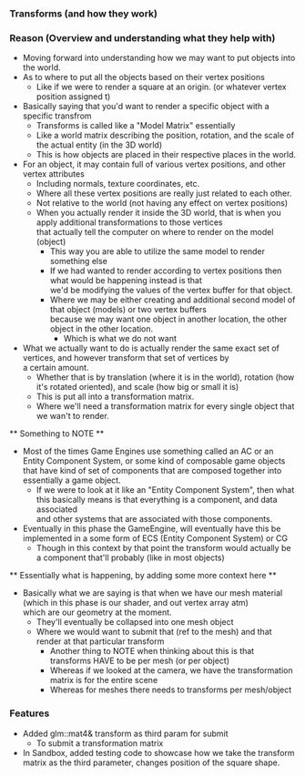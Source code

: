 ### Transforms (and how they work)

### Reason (Overview and understanding what they help with)
- Moving forward into understanding how we may want to put objects into the world.
- As to where to put all the objects based on their vertex positions
    - Like if we were to render a square at an origin. (or whatever vertex position assigned t)
- Basically saying that you'd want to render a specific object with a specific transfrom
    - Transforms is called like a "Model Matrix" essentially
    - Like a world matrix describing the position, rotation, and the scale of the actual entity (in the 3D world)
    - This is how objects are placed in their respective places in the world.
- For an object, it may contain full of various vertex positions, and other vertex attributes
    - Including normals, texture coordinates, etc.
    - Where all these vertex positions are really just related to each other.
    - Not relative to the world (not having any effect on vertex positions)
    - When you actually render it inside the 3D world, that is when you apply additional transformations to those vertices \
        that actually tell the computer on where to render on the model (object)
        - This way you are able to utilize the same model to render something else
        - If we had wanted to render according to vertex positions then what would be happening instead is that \
            we'd be modifying the values of the vertex buffer for that object.
        - Where we may be either creating and additional second model of that object (models) or two vertex buffers \
            because we may want one object in another location, the other object in the other location.
            - Which is what we do not want
- What we actually want to do is actually render the same exact set of vertices, and however transform that set of vertices by \
    a certain amount.
    - Whether that is by translation (where it is in the world), rotation (how it's rotated oriented), and scale (how big or small it is)
    - This is put all into a transformation matrix.
    - Where we'll need a transformation matrix for every single object that we wan't to render.

** Something to NOTE **
- Most of the times Game Engines use something called an AC or an Entity Component System, or some kind of composable game objects \
    that have kind of set of components that are composed together into essentially a game object.
    - If we were to look at it like an "Entity Component System", then what this basically means is that everything is a component, and data associated \
        and other systems that are associated with those components.
- Eventually in this phase the GameEngine, will eventually have this be implemented in a some form of ECS (Entity Component System) or CG
    - Though in this context by that point the transform would actually be a component that'll probably (like in most objects)

** Essentially what is happening, by adding some more context here **
- Basically what we are saying is that when we have our mesh material (which in this phase is our shader, and out vertex array atm) \
    which are our geometry at the moment.
    - They'll eventually be collapsed into one mesh object
    - Where we would want to submit that (ref to the mesh) and that render at that particular transform
        - Another thing to NOTE when thinking about this is that transforms HAVE to be per mesh (or per object)
        - Whereas if we looked at the camera, we have the transformation matrix is for the entire scene
        - Whereas for meshes there needs to transforms per mesh/object


### Features
- Added glm::mat4& transform as third param for submit
    - To submit a transformation matrix
- In Sandbox, added testing code to showcase how we take the transform matrix as the third parameter, changes position of the square shape.
